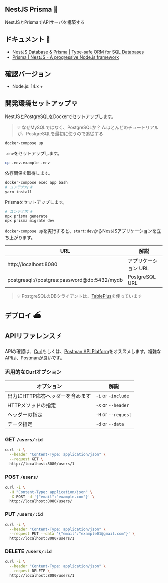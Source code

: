 ## NestJS Prisma 🚅

NestJSとPrismaでAPIサーバを構築する

## ドキュメント 📃

- [NestJS Database & Prisma | Type-safe ORM for SQL Databases](https://www.prisma.io/nestjs)
- [Prisma | NestJS - A progressive Node.js framework](https://docs.nestjs.com/recipes/prisma#prisma)

## 確認バージョン

- Node.js: 14.x +

## 開発環境セットアップ 💡

 NestJSとPostgreSQLをDockerでセットアップします。

> 💡 なぜMySQLではなく、PostgreSQLか？ A.ほとんどのチュートリアルが、PostgreSQLを最初に使うので追従する

```bash
docker-compose up
```

`.env`をセットアップします。

```bash
cp .env.example .env
```

依存関係を取得します。

```bash
docker-compose exec app bash
# コンテナ内 #
yarn install
```

Prismaをセットアップします。

```bash
# コンテナ内 #
npx prisma generate
npx prisma migrate dev
```

`docker-compose up`を実行すると、`start:dev`からNestJSアプリケーションを立ち上がります。

|URL|解説|
|---|---|
|http://localhost:8080|アプリケーション URL|
|postgresql://postgres:password@db:5432/mydb|PostgreSQL URL|

> 💡 PostgreSQLのDBクライアントは、[TablePlus](https://tableplus.com/)を使っています

## デプロイ ⛴

## APIリファレンス ⚡️

APIの確認は、[Curl](https://curl.se/docs/manpage.html)もしくは、[Postman API Platform](https://www.postman.com/)をオススメします。複雑なAPIは、Postmanが良いです。

### 汎用的なCurlオプション

|オプション|解説|
|---|---|
|出力にHTTP応答ヘッダーを含めます|`-i` or `-include`|
|HTTPメソッドの指定|`-X` or `--header`|
|ヘッダーの指定|`-H` or `--request`|
|データ指定|`-d` or `--data`|

### GET `/users/:id`

```bash
curl -i \
  --header "Content-Type: application/json" \
  --request GET \
  http://localhost:8080/users/1
```

### POST `/users/`

```bash
curl -i \
  -H "Content-Type: application/json" \
  -X POST -d '{"email":"example.com"}' \
  http://localhost:8080/users/
```

### PUT `/users/:id`

```bash
curl -i \
  --header "Content-Type: application/json" \
  --request PUT --data '{"email":"example01@gmail.com"}' \
  http://localhost:8080/users/1
```

### DELETE `/users/:id`

```bash
curl -i \
  --header "Content-Type: application/json" \
  --request DELETE \
  http://localhost:8080/users/1
```